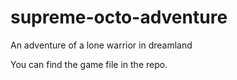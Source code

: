 # supreme-octo-adventure
An adventure of a lone warrior in dreamland

You can find the game file in the repo.
